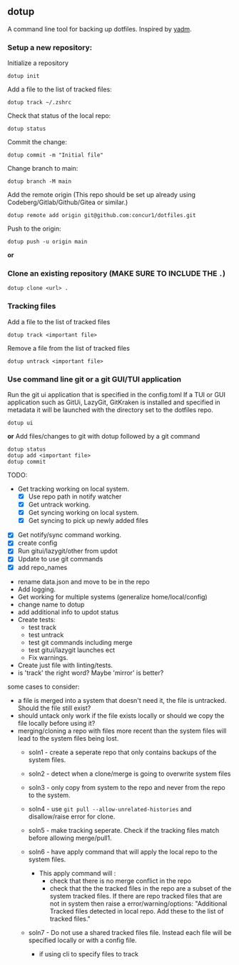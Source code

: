 ## dotup
A command line tool for backing up dotfiles. Inspired by [yadm](https://github.com/TheLocehiliosan/yadm).

### Setup a new repository:
Initialize a repository
```
dotup init
```
Add a file to the list of tracked files:
```
dotup track ~/.zshrc
```
Check that status of the local repo:
```
dotup status
```
Commit the change:
```
dotup commit -m "Initial file"
```
Change branch to main:
```
dotup branch -M main
```
Add the remote origin (This repo should be set up already using Codeberg/Gitlab/Github/Gitea or similar.)
```
dotup remote add origin git@github.com:concur1/dotfiles.git
```
Push to the origin:
```
dotup push -u origin main
```
**or**

### Clone an existing repository (MAKE SURE TO INCLUDE THE `.`)
```
dotup clone <url> .
```

### Tracking files
Add a file to the list of tracked files
```
dotup track <important file>
```
Remove a file from the list of tracked files
```
dotup untrack <important file>
```

### Use command line git or a git GUI/TUI application
Run the git ui application that is specified in the config.toml
If a TUI or GUI application such as GitUi, LazyGit, GitKraken is installed and specified in metadata it will be launched with the directory set to the dotfiles repo.
```
dotup ui
```
**or**
Add files/changes to git with dotup followed by a git command
```
dotup status 
dotup add <important file>
dotup commit
```

TODO:
- Get tracking working on local system.
    - [x] Use repo path in notify watcher
    - [x] Get untrack working.
    - [x] Get syncing working on local system.
    - [x] Get syncing to pick up newly added files
- [x] Get notify/sync command working.
- [x] create config
- [x] Run gitui/lazygit/other from updot
- [x] Update to use git commands
- [x] add repo_names
- rename data.json and move to be in the repo
- Add logging.
- Get working for multiple systems (generalize home/local/config)
- change name to dotup
- add additional info to updot status
- Create tests:
    - test track
    - test untrack
    - test git commands including merge
    - test gitui/lazygit launches ect
    - Fix warnings.
- Create just file with linting/tests.
- is 'track' the right word? Maybe 'mirror' is better?

some cases to consider:
- a file is merged into a system that doesn't need it, the file is untracked. Should the file still exist?
- should untack only work if the file exists locally or should we copy the file locally before using it?
- merging/cloning a repo with files more recent than the system files will lead to the system files being lost.
    - soln1 - create a seperate repo that only contains backups of the system files.
    - soln2 - detect when a clone/merge is going to overwrite system files
    - soln3 - only copy from system to the repo and never from the repo to the system.
    - soln4 - use `git pull --allow-unrelated-histories` and disallow/raise error for clone.
    - soln5 - make tracking seperate. Check if the tracking files match before allowing merge/pull1.
    - soln6 - have apply command that will apply the local repo to the system files.
        - This apply command will :
            - check that there is no merge conflict in the repo
            - check that the the tracked files in the repo are a subset of the system tracked files. 
            If there are repo tracked files that are not in system then raise a error/warning/options: "Additional Tracked files detected in local repo. Add these to the list of tracked files."

    - soln7 - Do not use a shared tracked files file. Instead each file will be specified locally or with a config file.
        - if using cli to specify files to track

